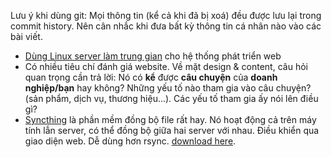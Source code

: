 Lưu ý khi dùng git: Mọi thông tin (kể cả khi đã bị xoá) đều được lưu lại trong commit history. Nên cân nhắc khi đưa bất kỳ thông tin cá nhân nào vào các bài viết.

- [Dùng Linux server làm trung gian](00-virtualbox-and-ubuntu-server.md) cho hệ thống phát triển web
- Có nhiều tiêu chí đánh giá website. Về mặt design & content, câu hỏi quan trọng cần trả lời: Nó có **kể** được **câu chuyện** của **doanh nghiệp/bạn** hay không? Những yếu tố nào tham gia vào câu chuyện? (sản phẩm, dịch vụ, thương hiệu...). Các yếu tố tham gia ấy nói lên điều gì?
- [Syncthing](http://syncthing.net/) là phần mềm đồng bộ file rất hay. Nó hoạt động cả trên máy tính lẫn server, có thể đồng bộ giữa hai server với nhau. Điều khiển qua giao diện web. Dễ dùng hơn rsync. [download here](https://github.com/syncthing/syncthing/releases).
